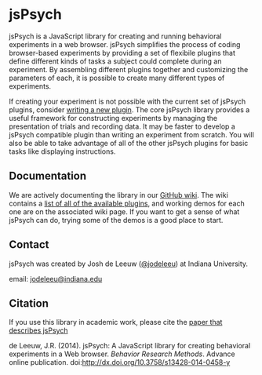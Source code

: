 jsPsych
=======

jsPsych is a JavaScript library for creating and running behavioral experiments in a web browser. jsPsych simplifies the process of coding browser-based experiments by providing a set of flexibile plugins that define different kinds of tasks a subject could complete during an experiment. By assembling different plugins together and customizing the parameters of each, it is possible to create many different types of experiments.

If creating your experiment is not possible with the current set of jsPsych plugins, consider [writing a new plugin](https://github.com/jodeleeuw/jsPsych/wiki/Create-a-Plugin). The core jsPsych library provides a useful framework for constructing experiments by managing the presentation of trials and recording data. It may be faster to develop a jsPsych compatible plugin than writing an experiment from scratch. You will also be able to take advantage of all of the other jsPsych plugins for basic tasks like displaying instructions.


Documentation
-------------

We are actively documenting the library in our [GitHub wiki](https://github.com/jodeleeuw/jsPsych/wiki).
The wiki contains a [list of all of the available plugins](https://github.com/jodeleeuw/jsPsych/wiki/List-of-Plugins),
and working demos for each one are on the associated wiki page. If you want to get a sense of what jsPsych can do, 
trying some of the demos is a good place to start.


Contact
-------

jsPsych was created by Josh de Leeuw ([@jodeleeu](https://github.com/jodeleeuw)) at Indiana University.

email: jodeleeu@indiana.edu

Citation
--------

If you use this library in academic work, please cite the [paper that describes jsPsych](http://link.springer.com/article/10.3758%2Fs13428-014-0458-y)

de Leeuw, J.R. (2014). jsPsych: A JavaScript library for creating behavioral experiments in a Web browser. *Behavior Research Methods*. Advance online publication. doi:http://dx.doi.org/10.3758/s13428-014-0458-y
